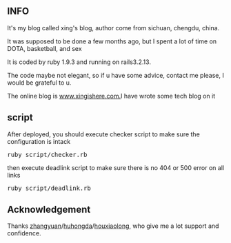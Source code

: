 <h2>INFO</h2>
<p>It's my blog called xing's blog, author come from sichuan, chengdu, china.</p>
<p>It was supposed to be done a few months ago, but I spent a lot of time on DOTA, basketball, and sex</p>
<p>It is coded by ruby 1.9.3 and running on rails3.2.13. </p>
<p>The code maybe not elegant, so if u have some advice, contact me please, I would be grateful to u.</p>
<p>The online blog is <a href="http://www.xingishere.com">www.xingishere.com.</a>I have wrote some tech blog on it</p>
<h2>script</h2>
<p>After deployed, you should execute checker script to make sure the configuration is intack</p>
<pre>ruby script/checker.rb</pre>
<p>then execute deadlink script to make sure there is no 404 or 500 error on all links</p>
<pre>ruby script/deadlink.rb</pre>
<h2>Acknowledgement</h2>
<p>Thanks <a href="https://github.com/zhangyuan" target="_blank">zhangyuan</a>/<a href="https://github.com/huhongda" target="_blank">huhongda</a>/<a href="http://sosop.github.io/" target="_blank">houxiaolong</a>, who give me a lot support and confidence.</p>
